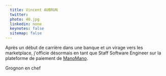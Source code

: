 ```yaml
---
  title: Vincent AUBRUN
  twitter: 
  photo: 40.jpg
  linkedin: none
  keynotes: false
  sitemap: false
---
```

Après un début de carrière dans une banque et un virage vers les marketplace, j'officie désormais en tant que Staff Software Engineer sur la plateforme de paiement de [ManoMano](https://www.manomano.fr/).

Grognon en chef
